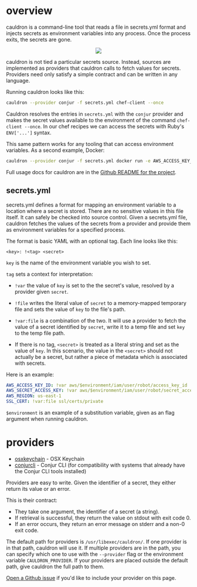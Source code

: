 # overview

cauldron is a command-line tool that reads a file in secrets.yml format
and injects secrets as environment variables into any process. Once the
process exits, the secrets are gone.

<div style="text-align: center">
<img src="//i.imgur.com/WkYo2wY.png"/>
</div>

cauldron is not tied a particular secrets source. Instead, sources are implemented as providers
that cauldron calls to fetch values for secrets. Providers need only satisfy a simple contract
and can be written in any language.

Running cauldron looks like this:

```bash
cauldron --provider conjur -f secrets.yml chef-client --once
```

Cauldron resolves the entries in `secrets.yml` with the `conjur` provider and
makes the secret values available to the environment of the command `chef-client --once`.
In our chef recipes we can access the secrets with Ruby's `ENV['...']` syntax.

This same pattern works for any tooling that can access environment variables. As a second example, Docker:

```bash
cauldron --provider conjur -f secrets.yml docker run -e AWS_ACCESS_KEY_ID -e AWS_SECRET_ACCESS_KEY myapp
```

Full usage docs for cauldron are in the
[Github README for the project](https://github.com/conjurinc/cauldron).

## secrets.yml

secrets.yml defines a format for mapping an environment variable to a location
where a secret is stored. There are no sensitive values in this file itself. It can safely be checked into source control. Given a secrets.yml file, cauldron fetches the values
of the secrets from a provider and provide them as environment variables
for a specified process.

The format is basic YAML with an optional tag. Each line looks like this:

```
<key>: !<tag> <secret>
```

`key` is the name of the environment variable you wish to set.

`tag` sets a context for interpretation:

* `!var` the value of `key` is set to the the secret's value, resolved by a provider given `secret`.

* `!file` writes the literal value of `secret` to a memory-mapped temporary
file and sets the value of `key` to the file's path.

* `!var:file` is a combination of the two. It will use a provider to fetch the value of a secret
identified by `secret`, write it to a temp file and set `key` to the temp file path.

* If there is no tag, `<secret>` is treated as a literal string and set as the value of `key`.
In this scenario, the value in the `<secret>` should not actually be a secret, but rather a piece of 
metadata which is associated with secrets.

Here is an example:

```yaml
AWS_ACCESS_KEY_ID: !var aws/$environment/iam/user/robot/access_key_id
AWS_SECRET_ACCESS_KEY: !var aws/$environment/iam/user/robot/secret_access_key
AWS_REGION: us-east-1
SSL_CERT: !var:file ssl/certs/private
```

`$environment` is an example of a substitution variable, given as an flag argument when running cauldron.

# providers

<i id="providerList"></i>

* [osxkeychain](https://github.com/conjurinc/cauldron-keychain-cli) - OSX Keychain
* [conjurcli](https://github.com/conjurinc/cauldron-conjurcli) - Conjur CLI (for compatibility with systems that already have the Conjur CLI tools installed)

Providers are easy to write. Given the identifier of a secret, they either return its value or an error.

This is their contract:

* They take one argument, the identifier of a secret (a string).
* If retrieval is successful, they return the value on stdout with exit code 0.
* If an error occurs, they return an error message on stderr and a non-0 exit code.

The default path for providers is `/usr/libexec/cauldron/`. If one provider is in that path,
cauldron will use it. If multiple providers are in the path, you can specify which one to use
with the `--provider` flag or the environment variable `CAULDRON_PROVIDER`. If your providers are
placed outside the default path, give cauldron the full path to them.

[Open a Github issue](https://github.com/conjurinc/cauldron/issues) if you'd like to include your provider on this page.
